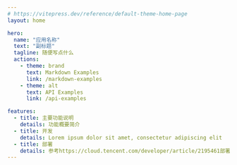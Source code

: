 ```yaml
---
# https://vitepress.dev/reference/default-theme-home-page
layout: home

hero:
  name: "应用名称"
  text: "副标题"
  tagline: 随便写点什么
  actions:
    - theme: brand
      text: Markdown Examples
      link: /markdown-examples
    - theme: alt
      text: API Examples
      link: /api-examples

features:
  - title: 主要功能说明
    details: 功能概要简介
  - title: 开发
    details: Lorem ipsum dolor sit amet, consectetur adipiscing elit
  - title: 部署
    details: 参考https://cloud.tencent.com/developer/article/2195461部署Gitee Page
---
```


